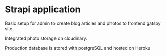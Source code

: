 # Strapi application

Basic setup for admin to create blog articles and photos to frontend gatsby site.

Integrated photo storage on cloudinary.

Production database is stored with postgreSQL and hosted on Heroku
